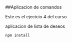 ##Aplicacion de comandos

Este es el ejecicio 4 del curso

aplicacion de lista de deseos

```
npm install

```